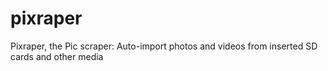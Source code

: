 # pixraper
Pixraper, the Pic scraper: Auto-import photos and videos from inserted SD cards and other media
